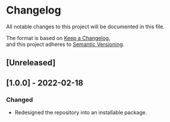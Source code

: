 # Changelog  
All notable changes to this project will be documented in this file.  
  
The format is based on [Keep a Changelog](https://keepachangelog.com/en/1.0.0/),  
and this project adheres to [Semantic Versioning](https://semver.org/spec/v2.0.0.html).  
  
## [Unreleased]  
  
## [1.0.0] - 2022-02-18  
### Changed  
- Redesigned the repository into an installable package.
